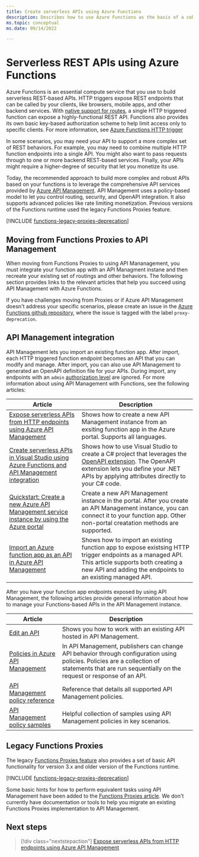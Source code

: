 ```yaml
---
title: Create serverless APIs using Azure Functions 
description: Describes how to use Azure Functions as the basis of a cohesive set of serverless APIs. 
ms.topic: conceptual
ms.date: 09/14/2022

---
```

# Serverless REST APIs using Azure Functions

Azure Functions is an essential compute service that you use to build serverless REST-based APIs. HTTP triggers expose REST endpoints that can be called by your clients, like browsers, mobile apps, and other backend services. With [native support for routes](functions-bindings-http-webhook-trigger.md#customize-the-http-endpoint), a single HTTP triggered function can expose a highly-functional REST API. Functions also provides its own basic key-based authorization scheme to help limit access only to specific clients. For more information, see [Azure Functions HTTP trigger](functions-bindings-http-webhook-trigger.md)

In some scenarios, you may need your API to support a more complex set of REST behaviors. For example, you may need to combine multiple HTTP function endpoints into a single API. You might also want to pass requests through to one or more backend REST-based services. Finally, your APIs might require a higher-degree of security that let you monetize its use.

Today, the recommended approach to build more complex and robust APIs based on your functions is to leverage the comprehensive API services provided by [Azure API Management](../api-management/api-management-key-concepts.md). 
API Management uses a policy-based model to let you control routing, security, and OpenAPI integration. It also supports advanced policies like rate limiting monetization. Previous versions of the Functions runtime used the legacy Functions Proxies feature.

[!INCLUDE [functions-legacy-proxies-deprecation](../../includes/functions-legacy-proxies-deprecation.md)]

## <a name="migration"></a>Moving from Functions Proxies to API Management

When moving from Functions Proxies to using API Mananagement, you must integrate your function app with an API Managment instane and then recreate your existing set of routings and other behaviors. The following section provides links to the relevant articles that help you succeed using API Management with Azure Functions. 

If you have challenges moving from Proxies or if Azure API Management doesn't address your specific scenarios, please create an issue in the [Azure Functions github repository](https://github.com/Azure/Azure-Functions), where the issue is tagged with the label `proxy-deprecation`. 

## API Management integration

API Management lets you import an existing function app. After import, each HTTP triggered function endpoint becomes an API that you can modify and manage. After import, you can also use API Management to generated an OpenAPI definition file for your APIs. During import, any endpoints with an `admin` [authorization level](functions-bindings-http-webhook-trigger.md#http-auth) are ignored. For more information about using API Management with Functions, see the following articles:

| Article | Description |
| --- | --- |
| [Expose serverless APIs from HTTP endpoints using Azure API Management](functions-openapi-definition.md) | Shows how to create a new API Management instance from an exsiting function app in the Azure portal. Supports all languages. |
| [Create serverless APIs in Visual Studio using Azure Functions and API Management integration](openapi-apim-integrate-visual-studio.md) | Shows how to use Visual Studio to create a C# project that leverages the [OpenAPI extension](https://github.com/Azure/azure-functions-openapi-extension). The OpenAPI extension lets you define your .NET APIs by applying attributes directly to your C# code. |
| [Quickstart: Create a new Azure API Management service instance by using the Azure portal](../api-management/get-started-create-service-instance.md) | Create a new API Management instance in the portal. After you create an API Management instance, you can connect it to your function app. Other non-portal creatation methods are supported. |
| [Import an Azure function app as an API in Azure API Management](../api-management/import-function-app-as-api.md) | Shows how to import an existing function app to expose existsing HTTP trigger endpoints as a managed API. This article supports both creating a new API and adding the endpoints to an existing managed API. |

After you have your function app endpoints exposed by using API Management, the following articles provide general information about how to manage your Functions-based APIs in the API Management instance.

| Article | Description |
| --- | --- |
| [Edit an API](../api-management/edit-api.md) | Shows you how to work with an existing API hosted in API Management. | 
| [Policies in Azure API Management](../api-management/api-management-howto-policies.md) | In API Management, publishers can change API behavior through configuration using policies. Policies are a collection of statements that are run sequentially on the request or response of an API. |
| [API Management policy reference](../api-management/api-management-policies.md) | Reference that details all supported API Management policies. |
| [API Management policy samples](/azure/api-management/policies/) | Helpful collection of samples using API Management policies in key scenarios. |

## Legacy Functions Proxies

The legacy [Functions Proxies feature](legacy-proxies.md) also provides a set of basic API functionality for version 3.x and older version of the Functions runtime. 

[!INCLUDE [functions-legacy-proxies-deprecation](../../includes/functions-legacy-proxies-deprecation.md)]

Some basic hints for how to perform equivalent tasks using API Management have been added to the [Functions Proxies article](legacy-proxies.md). We don't currently have documentation or tools to help you migrate an existing Functions Proxies implementation to API Management. 

## Next steps

> [!div class="nextstepaction"]
> [Expose serverless APIs from HTTP endpoints using Azure API Management](functions-openapi-definition.md)
